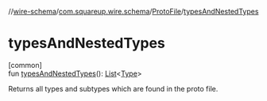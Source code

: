 //[wire-schema](../../../index.md)/[com.squareup.wire.schema](../index.md)/[ProtoFile](index.md)/[typesAndNestedTypes](types-and-nested-types.md)

# typesAndNestedTypes

[common]\
fun [typesAndNestedTypes](types-and-nested-types.md)(): [List](https://kotlinlang.org/api/latest/jvm/stdlib/kotlin.collections/-list/index.html)&lt;[Type](../-type/index.md)&gt;

Returns all types and subtypes which are found in the proto file.

